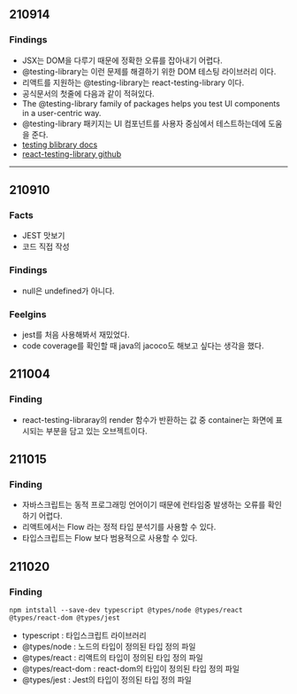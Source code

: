 ## 210914
### Findings
- JSX는 DOM을 다루기 때문에 정확한 오류를 잡아내기 어렵다.
- @testing-library는 이런 문제를 해결하기 위한 DOM 테스팅 라이브러리 이다.
- 리액트를 지원하는 @testing-library는 react-testing-library 이다.
- 공식문서의 첫줄에 다음과 같이 적혀있다.
- The @testing-library family of packages helps you test UI components in a user-centric way.
- @testing-library 패키지는 UI 컴포넌트를 사용자 중심에서 테스트하는데에 도움을 준다. 
- [testing blibrary docs](https://testing-library.com/docs/)
- [react-testing-library github](https://github.com/testing-library/react-testing-library)

---

## 210910
### Facts
- JEST 맛보기
- 코드 직접 작성
### Findings
- null은 undefined가 아니다.
### Feelgins
- jest를 처음 사용해봐서 재밌었다.
- code coverage를 확인할 때 java의 jacoco도 해보고 싶다는 생각을 했다.

## 211004
### Finding
- react-testing-libraray의 render 함수가 반환하는 값 중 container는 화면에 표시되는 부분을 담고 있는 오브젝트이다.

## 211015
### Finding
- 자바스크립트는 동적 프로그래밍 언어이기 때문에 런타임중 발생하는 오류를 확인하기 어렵다.
- 리액트에서는 Flow 라는 정적 타입 분석기를 사용할 수 있다.
- 타입스크립트는 Flow 보다 범용적으로 사용할 수 있다.


## 211020
### Finding
```
npm intstall --save-dev typescript @types/node @types/react @types/react-dom @types/jest
```
- typescript : 타입스크립트 라이브러리
- @types/node : 노드의 타입이 정의된 타입 정의 파일
- @types/react : 리액트의 타입이 정의된 타입 정의 파일
- @types/react-dom : react-dom의 타입이 정의된 타입 정의 파일
- @types/jest : Jest의 타입이 정의된 타입 정의 파일

